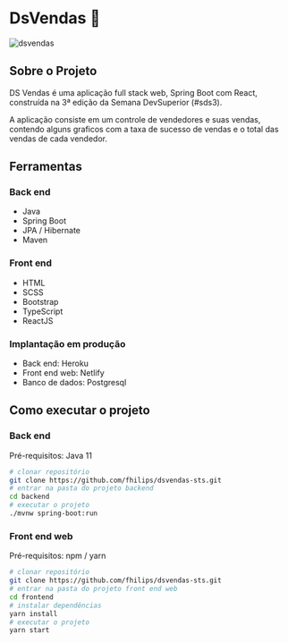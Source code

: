 # DsVendas 📑

![dsvendas](https://github.com/fhilips/dsvendas-sts/blob/main/frontend/src/assets/images/telas.gif)

## Sobre o Projeto

DS Vendas é uma aplicação full stack web, Spring Boot com React, construída na 3ª edição da Semana DevSuperior (#sds3).

A aplicação consiste em um controle de vendedores e suas vendas, contendo alguns graficos com a taxa de sucesso
de vendas e o total das vendas de cada vendedor.

## Ferramentas 

### Back end

- Java
- Spring Boot
- JPA / Hibernate
- Maven

### Front end

 - HTML 
 - SCSS
 - Bootstrap 
 - TypeScript
 - ReactJS

### Implantação em produção

 - Back end: Heroku
 - Front end web: Netlify
 - Banco de dados: Postgresql

## Como executar o projeto 

### Back end
Pré-requisitos: Java 11

```bash
# clonar repositório
git clone https://github.com/fhilips/dsvendas-sts.git
# entrar na pasta do projeto backend
cd backend
# executar o projeto
./mvnw spring-boot:run
```

### Front end web
Pré-requisitos: npm / yarn

```bash
# clonar repositório
git clone https://github.com/fhilips/dsvendas-sts.git
# entrar na pasta do projeto front end web
cd frontend
# instalar dependências
yarn install
# executar o projeto
yarn start
```
